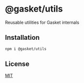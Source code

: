 # @gasket/utils

Reusable utilities for Gasket internals

## Installation

```bash
npm i @gasket/utils
```

<!-- ## Usage

See the [API docs](docs/api.md) for details on what is available. -->

## License

[MIT](./LICENSE.md)
